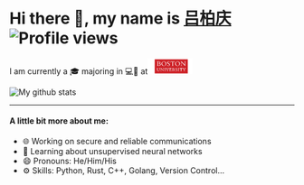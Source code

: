 # Hi there 👋, my name is [吕柏庆](https://skylantern.social) ![Profile views](https://gpvc.arturio.dev/BaiqingL)
I am currently a 🎓 majoring in 💻🔬 at<img src="https://raw.githubusercontent.com/BaiqingL/BaiqingL/master/school-banner.png" width="80">

![My github stats](https://github-readme-stats.vercel.app/api?username=BaiqingL&show_icons=true)

---
#### A little bit more about me:

* 🌐 Working on secure and reliable communications
* 🧠 Learning about unsupervised neural networks
* 😄 Pronouns: He/Him/His
* ⚙️ Skills: Python, Rust, C++, Golang, Version Control...
